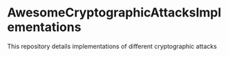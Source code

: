 # AwesomeCryptographicAttacksImplementations
This repository details implementations of different cryptographic attacks

